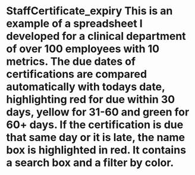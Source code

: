 # StaffCertificate_expiry This is an example of a spreadsheet I developed for a clinical department of over 100 employees with 10 metrics.  The due dates of certifications are compared automatically with todays date, highlighting red for due within 30 days, yellow for 31-60 and green for 60+ days.  If the certification is due that same day or it is late, the name box is highlighted in red.  It contains a search box and a filter by color.
